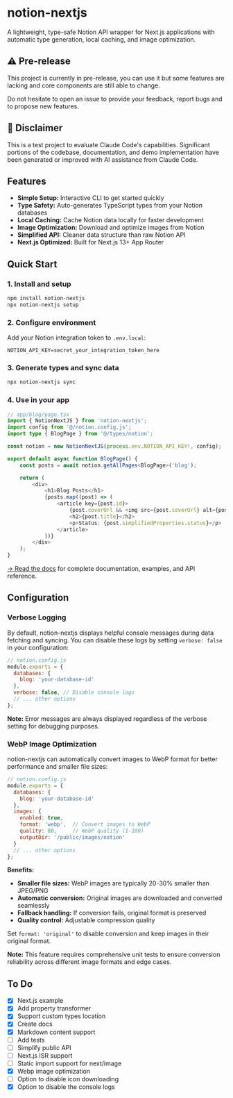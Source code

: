 # notion-nextjs

A lightweight, type-safe Notion API wrapper for Next.js applications with automatic type generation, local caching, and image optimization.

## ⚠ Pre-release

This project is currently in pre-release, you can use it but some features are lacking and core components are still able to change.

Do not hesitate to open an issue to provide your feedback, report bugs and to propose new features.

## 🤖 Disclaimer

This is a test project to evaluate Claude Code's capabilities. Significant portions of the codebase, documentation, and demo implementation have been generated or improved with AI assistance from Claude Code.

## Features

- **Simple Setup:** Interactive CLI to get started quickly
- **Type Safety:** Auto-generates TypeScript types from your Notion databases
- **Local Caching:** Cache Notion data locally for faster development
- **Image Optimization:** Download and optimize images from Notion
- **Simplified API:** Cleaner data structure than raw Notion API
- **Next.js Optimized:** Built for Next.js 13+ App Router

## Quick Start

### 1. Install and setup

```bash
npm install notion-nextjs
npx notion-nextjs setup
```

### 2. Configure environment

Add your Notion integration token to `.env.local`:

```env
NOTION_API_KEY=secret_your_integration_token_here
```

### 3. Generate types and sync data

```bash
npx notion-nextjs sync
```

### 4. Use in your app

```typescript
// app/blog/page.tsx
import { NotionNextJS } from 'notion-nextjs';
import config from '@/notion.config.js';
import type { BlogPage } from '@/types/notion';

const notion = new NotionNextJS(process.env.NOTION_API_KEY!, config);

export default async function BlogPage() {
	const posts = await notion.getAllPages<BlogPage>('blog');

	return (
		<div>
			<h1>Blog Posts</h1>
			{posts.map((post) => (
				<article key={post.id}>
					{post.coverUrl && <img src={post.coverUrl} alt={post.title || ''} />}
					<h2>{post.title}</h2>
					<p>Status: {post.simplifiedProperties.status}</p>
				</article>
			))}
		</div>
	);
}
```

[ → Read the docs](https://notion-nextjs-demo.vercel.app/docs/installation) for complete documentation, examples, and API reference.

## Configuration

### Verbose Logging

By default, notion-nextjs displays helpful console messages during data fetching and syncing. You can disable these logs by setting `verbose: false` in your configuration:

```javascript
// notion.config.js
module.exports = {
  databases: {
    blog: 'your-database-id'
  },
  verbose: false, // Disable console logs
  // ... other options
};
```

**Note:** Error messages are always displayed regardless of the verbose setting for debugging purposes.

### WebP Image Optimization

notion-nextjs can automatically convert images to WebP format for better performance and smaller file sizes:

```javascript
// notion.config.js
module.exports = {
  databases: {
    blog: 'your-database-id'
  },
  images: {
    enabled: true,
    format: 'webp',  // Convert images to WebP
    quality: 80,     // WebP quality (1-100)
    outputDir: '/public/images/notion'
  }
  // ... other options
};
```

**Benefits:**
- **Smaller file sizes:** WebP images are typically 20-30% smaller than JPEG/PNG
- **Automatic conversion:** Original images are downloaded and converted seamlessly
- **Fallback handling:** If conversion fails, original format is preserved
- **Quality control:** Adjustable compression quality

Set `format: 'original'` to disable conversion and keep images in their original format.

**Note:** This feature requires comprehensive unit tests to ensure conversion reliability across different image formats and edge cases.

## To Do

- [x] Next.js example
- [x] Add property transformer
- [x] Support custom types location
- [x] Create docs
- [x] Markdown content support
- [ ] Add tests
- [ ] Simplify public API
- [ ] Next.js ISR support
- [ ] Static import support for next/image
- [x] Webp image optimization
- [ ] Option to disable icon downloading
- [x] Option to disable the console logs
